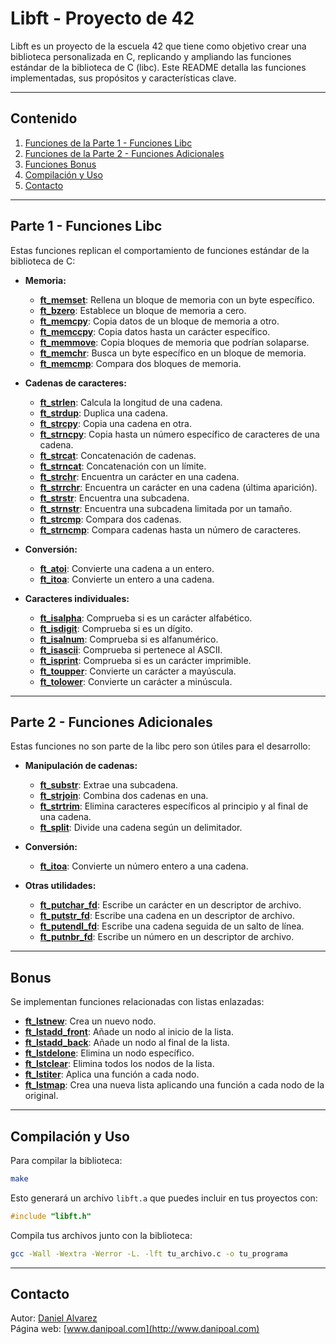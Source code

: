 # Libft - Proyecto de 42

Libft es un proyecto de la escuela 42 que tiene como objetivo crear una biblioteca personalizada en C, replicando y ampliando las funciones estándar de la biblioteca de C (libc). Este README detalla las funciones implementadas, sus propósitos y características clave.

---

## Contenido
1. [Funciones de la Parte 1 - Funciones Libc](#parte-1---funciones-libc)
2. [Funciones de la Parte 2 - Funciones Adicionales](#parte-2---funciones-adicionales)
3. [Funciones Bonus](#bonus)
4. [Compilación y Uso](#compilación-y-uso)
5. [Contacto](#contacto)

---

## Parte 1 - Funciones Libc
Estas funciones replican el comportamiento de funciones estándar de la biblioteca de C:

- **Memoria:**
  - [**ft_memset**](https://github.com/danipoal/Libft/blob/main/src/ft_memset.c): Rellena un bloque de memoria con un byte específico.
  - [**ft_bzero**](https://github.com/danipoal/Libft/blob/main/src/ft_bzero.c): Establece un bloque de memoria a cero.
  - [**ft_memcpy**](https://github.com/danipoal/Libft/blob/main/src/ft_memcpy.c): Copia datos de un bloque de memoria a otro.
  - [**ft_memccpy**](https://github.com/danipoal/Libft/blob/main/src/ft_memccpy.c): Copia datos hasta un carácter específico.
  - [**ft_memmove**](https://github.com/danipoal/Libft/blob/main/src/ft_memmove.c): Copia bloques de memoria que podrían solaparse.
  - [**ft_memchr**](https://github.com/danipoal/Libft/blob/main/src/ft_memchr.c): Busca un byte específico en un bloque de memoria.
  - [**ft_memcmp**](https://github.com/danipoal/Libft/blob/main/src/ft_memcmp.c): Compara dos bloques de memoria.

- **Cadenas de caracteres:**
  - [**ft_strlen**](https://github.com/danipoal/Libft/blob/main/src/ft_strlen.c): Calcula la longitud de una cadena.
  - [**ft_strdup**](https://github.com/danipoal/Libft/blob/main/src/ft_strdup.c): Duplica una cadena.
  - [**ft_strcpy**](https://github.com/danipoal/Libft/blob/main/src/ft_strcpy.c): Copia una cadena en otra.
  - [**ft_strncpy**](https://github.com/danipoal/Libft/blob/main/src/ft_strncpy.c): Copia hasta un número específico de caracteres de una cadena.
  - [**ft_strcat**](https://github.com/danipoal/Libft/blob/main/src/ft_strcat.c): Concatenación de cadenas.
  - [**ft_strncat**](https://github.com/danipoal/Libft/blob/main/src/ft_strncat.c): Concatenación con un límite.
  - [**ft_strchr**](https://github.com/danipoal/Libft/blob/main/src/ft_strchr.c): Encuentra un carácter en una cadena.
  - [**ft_strrchr**](https://github.com/danipoal/Libft/blob/main/src/ft_strrchr.c): Encuentra un carácter en una cadena (última aparición).
  - [**ft_strstr**](https://github.com/danipoal/Libft/blob/main/src/ft_strstr.c): Encuentra una subcadena.
  - [**ft_strnstr**](https://github.com/danipoal/Libft/blob/main/src/ft_strnstr.c): Encuentra una subcadena limitada por un tamaño.
  - [**ft_strcmp**](https://github.com/danipoal/Libft/blob/main/src/ft_strcmp.c): Compara dos cadenas.
  - [**ft_strncmp**](https://github.com/danipoal/Libft/blob/main/src/ft_strncmp.c): Compara cadenas hasta un número de caracteres.

- **Conversión:**
  - [**ft_atoi**](https://github.com/danipoal/Libft/blob/main/src/ft_atoi.c): Convierte una cadena a un entero.
  - [**ft_itoa**](https://github.com/danipoal/Libft/blob/main/src/ft_itoa.c): Convierte un entero a una cadena.

- **Caracteres individuales:**
  - [**ft_isalpha**](https://github.com/danipoal/Libft/blob/main/src/ft_isalpha.c): Comprueba si es un carácter alfabético.
  - [**ft_isdigit**](https://github.com/danipoal/Libft/blob/main/src/ft_isdigit.c): Comprueba si es un dígito.
  - [**ft_isalnum**](https://github.com/danipoal/Libft/blob/main/src/ft_isalnum.c): Comprueba si es alfanumérico.
  - [**ft_isascii**](https://github.com/danipoal/Libft/blob/main/src/ft_isascii.c): Comprueba si pertenece al ASCII.
  - [**ft_isprint**](https://github.com/danipoal/Libft/blob/main/src/ft_isprint.c): Comprueba si es un carácter imprimible.
  - [**ft_toupper**](https://github.com/danipoal/Libft/blob/main/src/ft_toupper.c): Convierte un carácter a mayúscula.
  - [**ft_tolower**](https://github.com/danipoal/Libft/blob/main/src/ft_tolower.c): Convierte un carácter a minúscula.

---

## Parte 2 - Funciones Adicionales
Estas funciones no son parte de la libc pero son útiles para el desarrollo:

- **Manipulación de cadenas:**
  - [**ft_substr**](https://github.com/danipoal/Libft/blob/main/src/ft_substr.c): Extrae una subcadena.
  - [**ft_strjoin**](https://github.com/danipoal/Libft/blob/main/src/ft_strjoin.c): Combina dos cadenas en una.
  - [**ft_strtrim**](https://github.com/danipoal/Libft/blob/main/src/ft_strtrim.c): Elimina caracteres específicos al principio y al final de una cadena.
  - [**ft_split**](https://github.com/danipoal/Libft/blob/main/src/ft_split.c): Divide una cadena según un delimitador.

- **Conversión:**
  - [**ft_itoa**](https://github.com/danipoal/Libft/blob/main/src/ft_itoa.c): Convierte un número entero a una cadena.

- **Otras utilidades:**
  - [**ft_putchar_fd**](https://github.com/danipoal/Libft/blob/main/src/ft_putchar_fd.c): Escribe un carácter en un descriptor de archivo.
  - [**ft_putstr_fd**](https://github.com/danipoal/Libft/blob/main/src/ft_putstr_fd.c): Escribe una cadena en un descriptor de archivo.
  - [**ft_putendl_fd**](https://github.com/danipoal/Libft/blob/main/src/ft_putendl_fd.c): Escribe una cadena seguida de un salto de línea.
  - [**ft_putnbr_fd**](https://github.com/danipoal/Libft/blob/main/src/ft_putnbr_fd.c): Escribe un número en un descriptor de archivo.

---

## Bonus
Se implementan funciones relacionadas con listas enlazadas:

- [**ft_lstnew**](https://github.com/danipoal/Libft/blob/main/src/ft_lstnew.c): Crea un nuevo nodo.
- [**ft_lstadd_front**](https://github.com/danipoal/Libft/blob/main/src/ft_lstadd_front.c): Añade un nodo al inicio de la lista.
- [**ft_lstadd_back**](https://github.com/danipoal/Libft/blob/main/src/ft_lstadd_back.c): Añade un nodo al final de la lista.
- [**ft_lstdelone**](https://github.com/danipoal/Libft/blob/main/src/ft_lstdelone.c): Elimina un nodo específico.
- [**ft_lstclear**](https://github.com/danipoal/Libft/blob/main/src/ft_lstclear.c): Elimina todos los nodos de la lista.
- [**ft_lstiter**](https://github.com/danipoal/Libft/blob/main/src/ft_lstiter.c): Aplica una función a cada nodo.
- [**ft_lstmap**](https://github.com/danipoal/Libft/blob/main/src/ft_lstmap.c): Crea una nueva lista aplicando una función a cada nodo de la original.

---

## Compilación y Uso
Para compilar la biblioteca:

```bash
make
```
Esto generará un archivo `libft.a` que puedes incluir en tus proyectos con:

```c
#include "libft.h"
```

Compila tus archivos junto con la biblioteca:

```bash
gcc -Wall -Wextra -Werror -L. -lft tu_archivo.c -o tu_programa
```

---

## Contacto
Autor: [Daniel Alvarez](mailto:danipoal.2@gmail.com)  
Página web: [www.danipoal.com](http://www.danipoal.com)

